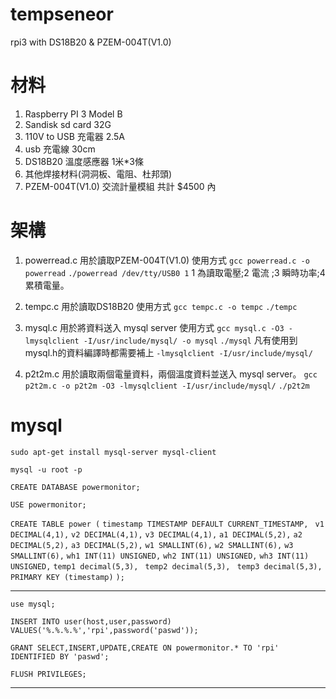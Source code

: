 # tempseneor
rpi3 with DS18B20 & PZEM-004T(V1.0)

# 材料
1. Raspberry PI 3 Model B 
2. Sandisk sd card 32G 
3. 110V to USB 充電器 2.5A
4. usb 充電線 30cm 
5. DS18B20 溫度感應器 1米*3條 
6. 其他焊接材料(洞洞板、電阻、杜邦頭)
7. PZEM-004T(V1.0) 交流計量模組
共計 $4500 內  

# 架構
1. powerread.c 
用於讀取PZEM-004T(V1.0)
使用方式
`gcc powerread.c -o powerread`
`./powerread /dev/tty/USB0 1`
1 為讀取電壓;2 電流 ;3 瞬時功率;4 累積電量。

2. tempc.c
用於讀取DS18B20
使用方式
`gcc tempc.c -o tempc`
`./tempc`

3. mysql.c
用於將資料送入 mysql server
使用方式
`gcc mysql.c -O3 -lmysqlclient -I/usr/include/mysql/ -o mysql`
`./mysql`
凡有使用到mysql.h的資料編譯時都需要補上 `-lmysqlclient -I/usr/include/mysql/`

4. p2t2m.c
用於讀取兩個電量資料，兩個溫度資料並送入 mysql server。
`gcc p2t2m.c -o p2t2m -O3 -lmysqlclient -I/usr/include/mysql/`
`./p2t2m`

# mysql
`sudo apt-get install mysql-server mysql-client`

`mysql -u root -p`

`CREATE DATABASE powermonitor;`

`USE powermonitor;`

`CREATE TABLE power (`
`timestamp TIMESTAMP DEFAULT CURRENT_TIMESTAMP, `
`v1 DECIMAL(4,1),`
`v2 DECIMAL(4,1),`
`v3 DECIMAL(4,1),`
`a1 DECIMAL(5,2),`
`a2 DECIMAL(5,2),`
`a3 DECIMAL(5,2),`
`w1 SMALLINT(6),`
`w2 SMALLINT(6),`
`w3 SMALLINT(6),`
`wh1 INT(11) UNSIGNED,`
`wh2 INT(11) UNSIGNED,`
`wh3 INT(11) UNSIGNED,`
`temp1 decimal(5,3), `
`temp2 decimal(5,3), `
`temp3 decimal(5,3),`
`PRIMARY KEY (timestamp)`
`);`

---

`use mysql;`

`INSERT INTO user(host,user,password) VALUES('%.%.%.%','rpi',password('paswd'));`

`GRANT SELECT,INSERT,UPDATE,CREATE ON powermonitor.* TO 'rpi' IDENTIFIED BY 'paswd';`

`FLUSH PRIVILEGES;`

---
